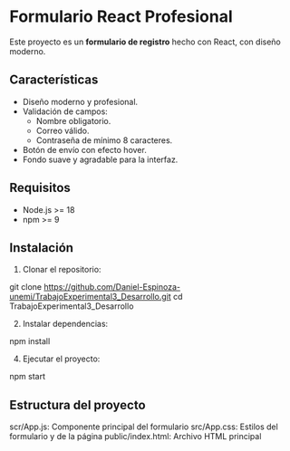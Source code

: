 # Formulario React Profesional

Este proyecto es un **formulario de registro** hecho con React, con diseño moderno.

## Características

- Diseño moderno y profesional.
- Validación de campos:
  - Nombre obligatorio.
  - Correo válido.
  - Contraseña de mínimo 8 caracteres.
- Botón de envío con efecto hover.
- Fondo suave y agradable para la interfaz.

## Requisitos

- Node.js >= 18
- npm >= 9

## Instalación

1. Clonar el repositorio:

git clone https://github.com/Daniel-Espinoza-unemi/TrabajoExperimental3_Desarrollo.git
cd TrabajoExperimental3_Desarrollo

2. Instalar dependencias:

npm install
   
 4. Ejecutar el proyecto:
    
npm start

## Estructura del proyecto
scr/App.js: Componente principal del formulario
src/App.css: Estilos del formulario y de la página
public/index.html: Archivo HTML principal 

